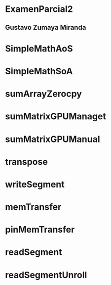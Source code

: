 # ExamenParcial2
## Gustavo Zumaya Miranda

# SimpleMathAoS

# SimpleMathSoA

# sumArrayZerocpy

# sumMatrixGPUManaget

# sumMatrixGPUManual

# transpose

# writeSegment

# memTransfer

# pinMemTransfer

# readSegment

# readSegmentUnroll
